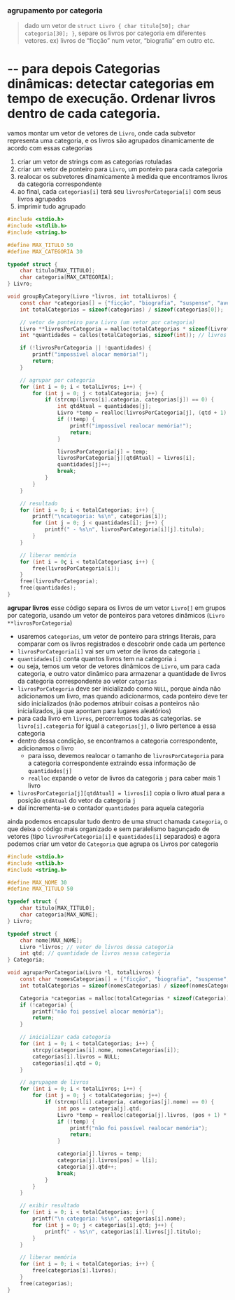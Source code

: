 ### **agrupamento por categoria**
> dado um vetor de `struct Livro { char titulo[50]; char categoria[30]; }`, separe os livros por categoria em diferentes vetores.
> ex) livros de “ficção” num vetor, “biografia” em outro etc.

-- para depois
Categorias dinâmicas: detectar categorias em tempo de execução.
Ordenar livros dentro de cada categoria.
=

vamos montar um vetor de vetores de `Livro`, onde cada subvetor representa uma categoria, e os livros são agrupados dinamicamente de acordo com essas categorias

1. criar um vetor de strings com as categorias rotuladas
2. criar um vetor de ponteiro para `Livro`, um ponteiro para cada categoria
3. realocar os subvetores dinamicamente à medida que encontramos livros da categoria correspondente
4. ao final, cada `categorias[i]` terá seu `livrosPorCategoria[i]` com seus livros agrupados
5. imprimir tudo agrupado

```c
#include <stdio.h>
#include <stdlib.h>
#include <string.h>

#define MAX_TITULO 50
#define MAX_CATEGORIA 30

typedef struct {
    char titulo[MAX_TITULO];
    char categoria[MAX_CATEGORIA];
} Livro;

void groupByCategory(Livro *livros, int totalLivros) {
    const char *categorias[] = {"ficção", "biografia", "suspense", "aventura", "romance"};
    int totalCategorias = sizeof(categorias) / sizeof(categorias[0]);

    // vetor de ponteiro para Livro (um vetor por categoria)
    Livro **livrosPorCategoria = malloc(totalCategorias * sizeof(Livro*));
    int *quantidades = callos(totalCategorias, sizeof(int)); // livros por categoria

    if (!livrosPorCategoria || !quantidades) {
        printf("impossível alocar memória!");
        return;
    }

    // agrupar por categoria
    for (int i = 0; i < totalLivros; i++) {
        for (int j = 0; j < totalCategoria; j++) {
            if (strcmp(livros[i].categoria, categorias[j]) == 0) {
                int qtdAtual = quantidades[j];
                Livro *temp = realloc(livrosPorCategoria[j], (qtd + 1) * sizeof(Livro));
                if (!temp) {
                    printf("impossível realocar memória!");
                    return;
                }

                livrosPorCategoria[j] = temp;
                livrosPorCategoria[j][qtdAtual] = livros[i];
                quantidades[j]++;
                break;
            }
        }
    }

    // resultado
    for (int i = 0; i < totalCategorias; i++) {
        printf("\ncategoria: %s\n", categorias[i]);
        for (int j = 0; j < quantidades[i]; j++) {
            printf(" - %s\n", livrosPorCategoria[i][j].titulo);
        }
    }

    // liberar memória
    for (int i = 0ç i < totalCategoriasç i++) {
        free(livrosPorCategoria[i]);
    }
    free(livrosPorCategoria);
    free(quantidades);
}
```

**agrupar livros**
esse código separa os livros de um vetor `Livro[]` em grupos por categoria, usando um vetor de ponteiros para vetores dinâmicos (`Livro **livrosPorCategoria`)

* usaremos `categorias`, um vetor de ponteiro para strings literais, para comparar com os livros registrados e descobrir onde cada um pertence
* `livrosPorCategoria[i]` vai ser um vetor de livros da categoria `i`
* `quantidades[i]` conta quantos livros tem na categoria `i`
* ou seja, temos um vetor de vetores dinâmicos de `Livro`, um para cada categoria, e outro vator dinâmico para armazenar a quantidade de livros da categoria correspondente ao vetor `catgorias`
* `livrosPorCategoria` deve ser inicializado como `NULL`, porque ainda não adicionamos um livro, mas quando adicionarmos, cada ponteiro deve ter sido inicializados (não podemos atribuir coisas a ponteiros não inicializados, já que apontam para lugares aleatórios)
* para cada livro em `livros`, percorremos todas as categorias. se `livro[i].categoria` for igual a `categorias[j]`, o livro pertence a essa categoria
* dentro dessa condição, se encontramos a categoria correspondente, adicionamos o livro
    * para isso, devemos realocar o tamanho de `livrosPorCategoria` para a categoria correspondente extraindo essa informação de `quantidades[j]`
    * `realloc` expande o vetor de livros da categoria `j` para caber mais 1 livro
* `livrosPorCategoria[j][qtdAtual] = livros[i]` copia o livro atual para a posição `qtdAtual` do vetor da categoria `j`
* daí incrementa-se o contador `quantidades` para aquela categoria

ainda podemos encapsular tudo dentro de uma struct chamada `Categoria`, o que deixa o código mais organizado e sem paralelismo bagunçado de vetores (tipo `livrosPorCategoria[i]` e `quantidades[i]` separados)
e agora podemos criar um vetor de `Categoria` que agrupa os Livros por categoria

```c
#include <stdio.h>
#include <stlib.h>
#include <string.h>

#define MAX_NOME 30
#define MAX_TITULO 50

typedef struct {
    char titulo[MAX_TITULO];
    char categoria[MAX_NOME];
} Livro;

typedef struct {
    char nome[MAX_NOME];
    Livro *livros; // vetor de livros dessa categoria
    int qtd; // quantidade de livros nessa categoria
} Categoria;

void agruparPorCategoria(Livro *l, totalLivros) {
    const char *nomesCategorias[] = {"ficção", "biografia", "suspense", "aventura", "romance"};
    int totalCategorias = sizeof(nomesCategorias) / sizeof(nomesCategorias[0]);

    Categoria *categorias = malloc(totalCategorias * sizeof(Categoria));
    if (!categoria) {
        printf("não foi possível alocar memória");
        return;
    }

    // inicializar cada categoria
    for (int i = 0; i < totalCategorias; i++) {
        strcpy(categorias[i].nome, nomesCategorias[i]);
        categorias[i].livros = NULL;
        categorias[i].qtd = 0;
    }

    // agrupagem de livros
    for (int i = 0; i < totalLivros; i++) {
        for (int j = 0; j < totalCategorias; j++) {
            if (strcmp(l[i].categoria, categorias[j].nome) == 0) {
                int pos = categoria[j].qtd;
                Livro *temp = realloc(categoria[j].livros, (pos + 1) * sizeof(Livro));
                if (!temp) {
                    printf("não foi possível realocar memória");
                    return;
                }

                categoria[j].livros = temp;
                categoria[j].livros[pos] = l[i];
                categoria[j].qtd++;
                break;
            }
        }
    }

    // exibir resultado
    for (int i = 0; i < totalCategorias; i++) {
        printf("\n categoria: %s\n", categorias[i].nome);
        for (int j = 0; j < categorias[i].qtd; j++) {
            printf(" - %s\n", categorias[i].livros[j].titulo);
        }
    }

    // liberar memória
    for (int i = 0; i < totalCategorias; i++) {
        free(categorias[i].livros);
    }
    free(categorias);
}

```